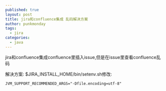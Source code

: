 ```yaml
---
published: true
layout: post
title: jira和confluence集成 乱码解决方案
author: punkmonday
tags:
  - jira
categories:
  - java
---
```

jira和confluence集成confluence里插入issue,但是在issue里查看confluence乱码

解决方案:
$JIRA_INSTALL_HOME/bin/setenv.sh修改:

```
JVM_SUPPORT_RECOMMENDED_ARGS="-Dfile.encoding=utf-8"
```
